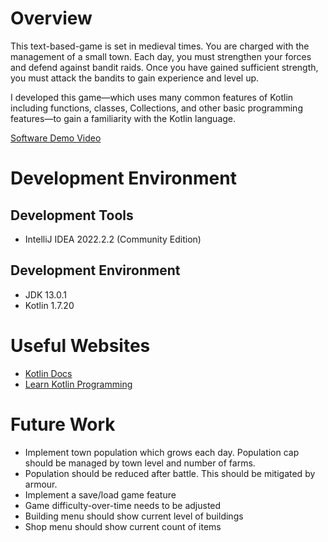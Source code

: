 # Overview

This text-based-game is set in medieval times. You are charged with the management of a small town. Each day, you must strengthen your forces and defend against bandit raids. Once you have gained sufficient strength, you must attack the bandits to gain experience and level up.

I developed this game—which uses many common features of Kotlin including functions, classes, Collections, and other basic programming features—to gain a familiarity with the Kotlin language.

[Software Demo Video](https://youtu.be/3nThjaQTnWU)

# Development Environment

## Development Tools
* IntelliJ IDEA 2022.2.2 (Community Edition)

## Development Environment
* JDK 13.0.1
* Kotlin 1.7.20

# Useful Websites

* [Kotlin Docs](https://kotlinlang.org/docs/home.html)
* [Learn Kotlin Programming](https://www.programiz.com/kotlin-programming)

# Future Work

* Implement town population which grows each day. Population cap should be managed by town level and number of farms.
* Population should be reduced after battle. This should be mitigated by armour.
* Implement a save/load game feature
* Game difficulty-over-time needs to be adjusted
* Building menu should show current level of buildings
* Shop menu should show current count of items